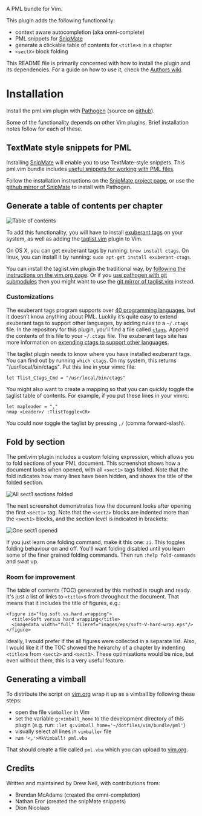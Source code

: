 A PML bundle for Vim.

This plugin adds the following functionality:

* context aware autocompletion (aka omni-complete)
* PML snippets for [SnipMate][s]
* generate a clickable table of contents for `<title>`s in a chapter
* `<sectX>` block folding

This README file is primarily concerned with how to install the plugin and its dependencies. For a guide on how to use it, check the [Authors wiki][wiki].

Installation
============

Install the pml.vim plugin with [Pathogen][] (source on [github][pg]).

Some of the functionality depends on other Vim plugins. Brief installation notes follow for each of these.

TextMate style snippets for PML
-------------------------------

Installing [SnipMate][s] will enable you to use TextMate-style snippets. This pml.vim bundle includes [useful snippets for working with PML files][snips].

Follow the installation instructions on the [SnipMate project page][s], or use the [github mirror of SnipMate][sg] to install with Pathogen.

Generate a table of contents per chapter
----------------------------------------

![Table of contents](https://github.com/nelstrom/vim-pml/raw/master/screenshots/table-of-contents.png)

To add this functionality, you will have to install [exuberant tags][exuberant] on your system, as well as adding the [taglist.vim][TagList] plugin to Vim.

On OS X, you can get exuberant tags by running: `brew install ctags`. On linux, you can install it by running: `sudo apt-get install exuberant-ctags`.

You can install the taglist.vim plugin the traditional way, by [following the instructions on the vim.org page][TagList]. Or if you [use pathogen with git submodules][27] then you might want to use the [git mirror of taglist.vim][tg] instead.

### Customizations ###

The exuberant tags program supports over [40 programming languages][ctl], but it doesn’t know anything about PML. Luckily it’s quite easy to extend exuberant tags to support other languages, by adding rules to a `~/.ctags` file. In the repository for this plugin, you'll find a file called [`ctags`][ctagrules]. Append the contents of this file to your `~/.ctags` file. The exuberant tags site has more information on [extending ctags to support other languages][ctext].

The taglist plugin needs to know where you have installed exuberant tags. You can find out by running `which ctags`. On my system, this returns "/usr/local/bin/ctags". Put this line in your vimrc file:

    let Tlist_Ctags_Cmd = "/usr/local/bin/ctags"

You might also want to create a mapping so that you can quickly toggle the taglist table of contents. For example, if you put these lines in your vimrc:

    let mapleader = ","
    nmap <Leader>/ :TlistToggle<CR>

You could now toggle the taglist by pressing `,/` (comma forward-slash).

Fold by section
---------------

The pml.vim plugin includes a custom folding expression, which allows you to fold sections of your PML document. This screenshot shows how a document looks when opened, with all `<sect1>` tags folded. Note that the fold indicates how many lines have been hidden, and shows the title of the folded section.

![All sect1 sections folded](https://github.com/nelstrom/vim-pml/raw/master/screenshots/folding-1.png)

The next screenshot demonstrates how the document looks after opening the first `<sect1>` tag. Note that the `<sect2>` blocks are indented more than the `<sect1>` blocks, and the section level is indicated in brackets:

![One sect1 opened](https://github.com/nelstrom/vim-pml/raw/master/screenshots/folding-2.png)

If you just learn one folding command, make it this one: `zi`. This toggles folding behaviour on and off. You'll want folding disabled until you learn some of the finer grained folding commands. Then run `:help fold-commands` and swat up.

### Room for improvement ###

The table of contents (TOC) generated by this method is rough and ready. It's just a list of links to `<title>`s from throughout the document. That means that it includes the title of figures, e.g.:

    <figure id="fig.soft.vs.hard.wrapping">
      <title>Soft versus hard wrapping</title>
      <imagedata width="full" fileref="images/eps/soft-V-hard-wrap.eps"/>
    </figure>

Ideally, I would prefer if the all figures were collected in a separate list. Also, I would like it if the TOC showed the heirarchy of a chapter by indenting `<title>`s from `<sect2>` and `<sect3>`. These optimisations would be nice, but even without them, this is a very useful feature.

Generating a vimball
--------------------

To distribute the script on [vim.org][s] wrap it up as a vimball by following these steps:

* open the file `vimballer` in Vim
* set the variable `g:vimball_home` to the development directory of this plugin (e.g. run: `:let g:vimball_home='~/dotfiles/vim/bundle/pml'`)
* visually select all lines in `vimballer` file
* run `'<,'>MkVimball! pml.vba`

That should create a file called `pml.vba` which you can upload to [vim.org][].

Credits
-------

Written and maintained by Drew Neil, with contributions from:

* Brendan McAdams (created the omni-completion) 
* Nathan Eror (created the snipMate snippets)
* Dion Nicolaas

[Pathogen]: http://www.vim.org/scripts/script.php?script_id=2332
[pg]: http://github.com/tpope/vim-pathogen
[s]: http://www.vim.org/scripts/script.php?script_id=2540
[sg]: https://github.com/vim-scripts/snipmate
[TagList]: http://www.vim.org/scripts/script.php?script_id=273
[tg]: https://github.com/vim-scripts/taglist.vim
[exuberant]: http://ctags.sourceforge.net/
[27]: http://vimcasts.org/e/27
[ctl]: http://ctags.sourceforge.net/languages.html
[ctext]: http://ctags.sourceforge.net/EXTENDING.html
[snips]: https://github.com/nelstrom/vim-pml/blob/master/snippets/pml.snippets
[ctagrules]: https://github.com/nelstrom/vim-pml/blob/master/ctags
[wiki]: http://www.pragprog.com/wikis/authors/VimTools
[vim.org]: http://www.vim.org/scripts/index.php

